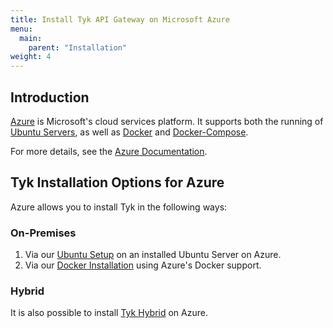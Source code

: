 ```yaml
---
title: Install Tyk API Gateway on Microsoft Azure
menu:
  main:
    parent: "Installation"
weight: 4 
---
```


## Introduction
[Azure](https://azure.microsoft.com/en-us/overview/what-is-azure/) is Microsoft's cloud services platform. It supports both the running of [Ubuntu Servers](https://azuremarketplace.microsoft.com/en-us/marketplace/apps/Canonical.UbuntuServer?tab=Overview), as well as [Docker](https://www.docker.com/docker-azure) and [Docker-Compose](https://docs.microsoft.com/en-us/azure/virtual-machines/linux/docker-compose-quickstart).

For more details, see the [Azure Documentation](https://docs.microsoft.com/en-us/azure/).

## <a name="tyk-options"></a>Tyk Installation Options for Azure 

Azure allows you to install Tyk in the following ways:

### On-Premises

1. Via our [Ubuntu Setup](http://localhost:1313/docs/get-started/with-tyk-on-premise/installation/on-ubuntu/) on an installed Ubuntu Server on Azure.
2. Via our [Docker Installation](https://tyk.io/docs/get-started/with-tyk-on-premise/installation/docker/) using Azure's Docker support.

### Hybrid

It is also possible to install [Tyk Hybrid](https://tyk.io/docs/get-started/with-tyk-hybrid/) on Azure.




